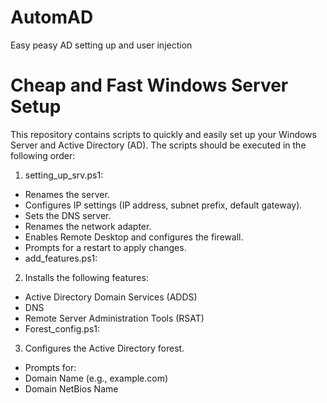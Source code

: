 # AutomAD
Easy peasy AD setting up and user injection


# Cheap and Fast Windows Server Setup

This repository contains scripts to quickly and easily set up your Windows Server and Active Directory (AD). The scripts should be executed in the following order:

1. setting_up_srv.ps1:

- Renames the server.
- Configures IP settings (IP address, subnet prefix, default gateway).
- Sets the DNS server.
- Renames the network adapter.
- Enables Remote Desktop and configures the firewall.
- Prompts for a restart to apply changes.
- add_features.ps1:

2. Installs the following features:
- Active Directory Domain Services (ADDS)
- DNS
- Remote Server Administration Tools (RSAT)
- Forest_config.ps1:

3. Configures the Active Directory forest.
- Prompts for:
- Domain Name (e.g., example.com)
- Domain NetBios Name